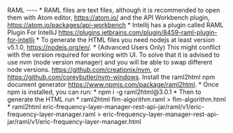 RAML
        ----
        * RAML files are text files, although it is recommended to open them with Atom editor,
<https://atom.io/> and the API Workbench plugin, <https://atom.io/packages/api-workbench>
        * Intellij has a plugin called RAML Plugin For IntelliJ <https://plugins.jetbrains.com/plugin/8459-raml-plugin-for-intellij>
        * To generate the HTML files you need nodejs at least version v5.1.0, <https://nodejs.org/en/>.
        * (Advanced Users Only) This might conflict with the version required for working with UI. To solve that it is advised to use nvm (node version manager) and you will be able to swap different node versions. <https://github.com/creationix/nvm>, or <https://github.com/coreybutler/nvm-windows>. Install the raml2html npm document generator <https://www.npmjs.com/package/raml2html>.
        * Once npm is installed, you can run:
        * npm i -g raml2html\@3.0.1
        * Then to generate the HTML run
        * raml2html flm-algorithm.raml > flm-algorithm.html
        * raml2html eric-frequency-layer-manager-rest-api-jar/raml/v1/eric-frequency-layer-manager.raml > eric-frequency-layer-manager-rest-api-jar/raml/v1/eric-frequency-layer-manager.html